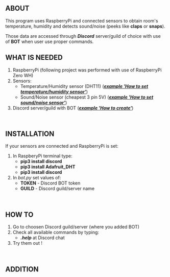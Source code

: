 ## ABOUT

This program uses RaspberryPi and connected sensors to obtain room's temperature, humidity and detects sound/noise (peeks like **claps** or **snaps**). 
<br />

Those data are accessed through ***Discord*** server/guild of choice with use of **BOT** when user use proper commands.
<br />

## WHAT IS NEEDED

1. RaspberryPi (following project was performed with use of RaspberryPi Zero WH)
2. Sensors:
    - Temperature/Humidity sensor (DHT11) (*[**example 'How to set temperature/humidity sensor'**](https://medium.com/initial-state/how-to-build-a-raspberry-pi-temperature-monitor-8c2f70acaea9)*)
    - Sound/Noise sensor (cheapest 3 pin 5V) (*[**example 'How to set sound/noise sensor'**](https://www.instructables.com/Using-a-sound-sensor-with-a-Raspberry-Pi-to-contro/)*)
3. Discord server/guild with BOT (*[**example 'How to create'**](https://www.freecodecamp.org/news/create-a-discord-bot-with-python/)*)
<br />


## INSTALLATION

If your sensors are connected and RaspberryPi is set:
1. In RaspberyPi terminal type:
    - **pip3 install discord**
    - **pip3 install Adafruit_DHT**
    - **pip3 install discord**
2. In *bot.py* set values of:
    - **TOKEN** - Discord BOT token 
    - **GUILD** - Discord guild/server name
<br />


## HOW TO

1. Go to choosen Discord guild/server (where you added BOT)
2. Check all available commands by typing:
    - ***.help*** at Discord chat
3. Try them out !
<br />

## ADDITION
